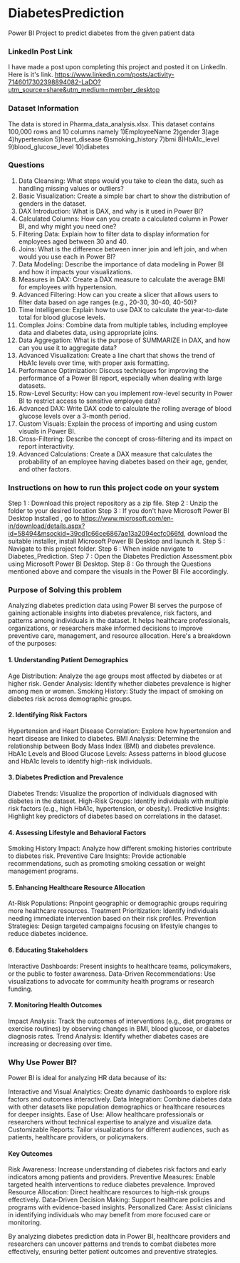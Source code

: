 # DiabetesPrediction
Power BI Project to predict diabetes from the given patient data

### LinkedIn Post Link
I have made a post upon completing this project and posted it on LinkedIn. Here is it's link.
https://www.linkedin.com/posts/activity-7146017302398894082-LaDO?utm_source=share&utm_medium=member_desktop

### Dataset Information

The data is stored in Pharma_data_analysis.xlsx. This dataset contains 100,000 rows and 10 columns namely 1)EmployeeName 2)gender 3)age	4)hypertension 5)heart_disease 6)smoking_history 7)bmi 8)HbA1c_level	9)blood_glucose_level	10)diabetes

### Questions

1. Data Cleansing: What steps would you take to clean the data, such as handling missing values or outliers? 
2. Basic Visualization: Create a simple bar chart to show the distribution of genders in the dataset. 
3. DAX Introduction: What is DAX, and why is it used in Power BI? 
4. Calculated Columns: How can you create a calculated column in Power BI, and why might you need one? 
5. Filtering Data: Explain how to filter data to display information for employees aged between 30 and 40. 
6. Joins: What is the difference between inner join and left join, and when would you use each in Power BI? 
7. Data Modeling: Describe the importance of data modeling in Power BI and how it impacts your visualizations. 
8. Measures in DAX: Create a DAX measure to calculate the average BMI for employees with hypertension. 
9. Advanced Filtering: How can you create a slicer that allows users to filter data based on age ranges (e.g., 20-30, 30-40, 40-50)? 
10. Time Intelligence: Explain how to use DAX to calculate the year-to-date total for blood glucose levels. 
11. Complex Joins: Combine data from multiple tables, including employee data and diabetes data, using appropriate joins. 
12. Data Aggregation: What is the purpose of SUMMARIZE in DAX, and how can you use it to aggregate data? 
13. Advanced Visualization: Create a line chart that shows the trend of HbA1c levels over time, with proper axis formatting. 
14. Performance Optimization: Discuss techniques for improving the performance of a Power BI report, especially when dealing with large datasets. 
15. Row-Level Security: How can you implement row-level security in Power BI to restrict access to sensitive employee data? 
16. Advanced DAX: Write DAX code to calculate the rolling average of blood glucose levels over a 3-month period. 
17. Custom Visuals: Explain the process of importing and using custom visuals in Power BI. 
18. Cross-Filtering: Describe the concept of cross-filtering and its impact on report interactivity. 
19. Advanced Calculations: Create a DAX measure that calculates the probability of an employee having diabetes based on their age, gender, and other factors.  

### Instructions on how to run this project code on your system
Step 1 : Download this project repository as a zip file. 
Step 2 : Unzip the folder to your desired location 
Step 3 : If you don't have Microsoft Power BI Desktop Installed , go to https://www.microsoft.com/en-in/download/details.aspx?id=58494&msockid=39cd1c66ce6867ae13a2094ecfc066fd, download the suitable installer, install Microsoft Power BI Desktop and launch it. 
Step 5 : Navigate to this project folder. 
Step 6 : When inside navigate to Diabetes_Prediction.
Step 7 : Open the Diabetes Prediction Assessment.pbix using Microsoft Power BI Desktop.
Step 8 : Go through the Questions mentioned above and compare the visuals in the Power BI File accordingly.

### Purpose of Solving this problem

Analyzing diabetes prediction data using Power BI serves the purpose of gaining actionable insights into diabetes prevalence, risk factors, and patterns among individuals in the dataset. It helps healthcare professionals, organizations, or researchers make informed decisions to improve preventive care, management, and resource allocation. Here's a breakdown of the purposes:

#### 1. Understanding Patient Demographics
Age Distribution: Analyze the age groups most affected by diabetes or at higher risk.
Gender Analysis: Identify whether diabetes prevalence is higher among men or women.
Smoking History: Study the impact of smoking on diabetes risk across demographic groups.

#### 2. Identifying Risk Factors
Hypertension and Heart Disease Correlation: Explore how hypertension and heart disease are linked to diabetes.
BMI Analysis: Determine the relationship between Body Mass Index (BMI) and diabetes prevalence.
HbA1c Levels and Blood Glucose Levels: Assess patterns in blood glucose and HbA1c levels to identify high-risk individuals.

#### 3. Diabetes Prediction and Prevalence
Diabetes Trends: Visualize the proportion of individuals diagnosed with diabetes in the dataset.
High-Risk Groups: Identify individuals with multiple risk factors (e.g., high HbA1c, hypertension, or obesity).
Predictive Insights: Highlight key predictors of diabetes based on correlations in the dataset.

#### 4. Assessing Lifestyle and Behavioral Factors
Smoking History Impact: Analyze how different smoking histories contribute to diabetes risk.
Preventive Care Insights: Provide actionable recommendations, such as promoting smoking cessation or weight management programs.

#### 5. Enhancing Healthcare Resource Allocation
At-Risk Populations: Pinpoint geographic or demographic groups requiring more healthcare resources.
Treatment Prioritization: Identify individuals needing immediate intervention based on their risk profiles.
Prevention Strategies: Design targeted campaigns focusing on lifestyle changes to reduce diabetes incidence.

#### 6. Educating Stakeholders
Interactive Dashboards: Present insights to healthcare teams, policymakers, or the public to foster awareness.
Data-Driven Recommendations: Use visualizations to advocate for community health programs or research funding.

#### 7. Monitoring Health Outcomes
Impact Analysis: Track the outcomes of interventions (e.g., diet programs or exercise routines) by observing changes in BMI, blood glucose, or diabetes diagnosis rates.
Trend Analysis: Identify whether diabetes cases are increasing or decreasing over time.

### Why Use Power BI?
Power BI is ideal for analyzing HR data because of its:

Interactive and Visual Analytics: Create dynamic dashboards to explore risk factors and outcomes interactively.
Data Integration: Combine diabetes data with other datasets like population demographics or healthcare resources for deeper insights.
Ease of Use: Allow healthcare professionals or researchers without technical expertise to analyze and visualize data.
Customizable Reports: Tailor visualizations for different audiences, such as patients, healthcare providers, or policymakers.

#### Key Outcomes

Risk Awareness: Increase understanding of diabetes risk factors and early indicators among patients and providers.
Preventive Measures: Enable targeted health interventions to reduce diabetes prevalence.
Improved Resource Allocation: Direct healthcare resources to high-risk groups effectively.
Data-Driven Decision Making: Support healthcare policies and programs with evidence-based insights.
Personalized Care: Assist clinicians in identifying individuals who may benefit from more focused care or monitoring.

By analyzing diabetes prediction data in Power BI, healthcare providers and researchers can uncover patterns and trends to combat diabetes more effectively, ensuring better patient outcomes and preventive strategies.









